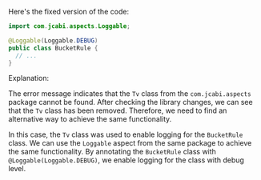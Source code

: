Here's the fixed version of the code:

```java
import com.jcabi.aspects.Loggable;

@Loggable(Loggable.DEBUG)
public class BucketRule {
  // ...
}
```

Explanation:

The error message indicates that the `Tv` class from the `com.jcabi.aspects` package cannot be found. After checking the library changes, we can see that the `Tv` class has been removed. Therefore, we need to find an alternative way to achieve the same functionality.

In this case, the `Tv` class was used to enable logging for the `BucketRule` class. We can use the `Loggable` aspect from the same package to achieve the same functionality. By annotating the `BucketRule` class with `@Loggable(Loggable.DEBUG)`, we enable logging for the class with debug level.